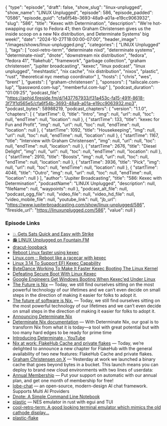{
  "type": "episode",
  "draft": false,
  "show_slug": "linux-unplugged",
  "show_name": "LINUX Unplugged",
  "episode": 586,
  "episode_padded": "0586",
  "episode_guid": "cfa6f54b-3693-48a9-a01a-e19cc9063932",
  "slug": "586",
  "title": "Kexec with Determination",
  "description": "We're hot-swapping our rigs to Fedora 41; then Graham Christensen gives us the inside scoop on a new Nix distribution, and Determinate Systems' big week!",
  "date": "2024-10-27T18:00:00-07:00",
  "header_image": "/images/shows/linux-unplugged.png",
  "categories": [
    "LINUX Unplugged"
  ],
  "tags": [
    "cool-retro-term",
    "determinate nixd",
    "determinate systems",
    "determinate-nixd",
    "dnote",
    "downstream nix distribution",
    "fedora",
    "fedora 41",
    "flakehub",
    "framework",
    "garbage collection",
    "graham christensen",
    "jupiter broadcasting",
    "kexec",
    "linux podcast",
    "linux unplugged",
    "meshtastic",
    "nix cache",
    "nix distribution",
    "nixos",
    "plastic",
    "rust",
    "theoretical nyc meetup coordinator"
  ],
  "hosts": [
    "chris",
    "wes",
    "brent"
  ],
  "guests": [
    "graham-christensen"
  ],
  "sponsors": [
    "tailscale.com-lup",
    "1password.com-lup",
    "memberful.com-lup"
  ],
  "podcast_duration": "01:09:25",
  "podcast_file": "https://aphid.fireside.fm/d/1437767933/f31a453c-fa15-491f-8618-3f71f1d565e5/cfa6f54b-3693-48a9-a01a-e19cc9063932.mp3",
  "podcast_bytes": 58988219,
  "podcast_chapters": {
    "version": "1.1.0",
    "chapters": [
      {
        "startTime": 0,
        "title": "Intro",
        "img": null,
        "url": null,
        "toc": null,
        "endTime": null,
        "location": null
      },
      {
        "startTime": 133,
        "title": "kexec for Fun and Profit",
        "img": null,
        "url": null,
        "toc": null,
        "endTime": null,
        "location": null
      },
      {
        "startTime": 1092,
        "title": "Housekeeping",
        "img": null,
        "url": null,
        "toc": null,
        "endTime": null,
        "location": null
      },
      {
        "startTime": 1167,
        "title": "Interview with Graham Christensen",
        "img": null,
        "url": null,
        "toc": null,
        "endTime": null,
        "location": null
      },
      {
        "startTime": 2676,
        "title": "Diesel Delight",
        "img": null,
        "url": null,
        "toc": null,
        "endTime": null,
        "location": null
      },
      {
        "startTime": 2910,
        "title": "Boosts",
        "img": null,
        "url": null,
        "toc": null,
        "endTime": null,
        "location": null
      },
      {
        "startTime": 3936,
        "title": "Pick",
        "img": null,
        "url": null,
        "toc": null,
        "endTime": null,
        "location": null
      },
      {
        "startTime": 4046,
        "title": "Outro",
        "img": null,
        "url": null,
        "toc": null,
        "endTime": null,
        "location": null
      }
    ],
    "author": "Jupiter Broadcasting",
    "title": "586: Kexec with Determination",
    "podcastName": "LINUX Unplugged",
    "description": null,
    "fileName": null,
    "waypoints": null
  },
  "podcast_alt_file": null,
  "podcast_ogg_file": null,
  "video_file": null,
  "video_hd_file": null,
  "video_mobile_file": null,
  "youtube_link": null,
  "jb_url": "https://www.jupiterbroadcasting.com/show/linux-unplugged/586",
  "fireside_url": "https://linuxunplugged.com/586",
  "value": null
}


### Episode Links

* [💥 Gets Sats Quick and Easy with Strike](https://strike.me/ "💥 Gets Sats Quick and Easy with Strike")
* [📻 LINUX Unplugged on Fountain.FM](https://www.fountain.fm/show/dWiuBeqpDSM86AwXRXov "📻 LINUX Unplugged  on Fountain.FM")
* [dracut-loopback](https://github.com/noblepayne/dracut-loopback "dracut-loopback")
* [Reboot Linux faster using kexec](https://web.archive.org/web/20130121033946/http://www.ibm.com/developerworks/linux/library/l-kexec/index.html "Reboot Linux faster using kexec")
* [Linux.com :: Reboot like a racecar with kexec](https://web.archive.org/web/20090214210229/http://www.linux.com/feature/150202 "Linux.com :: Reboot like a racecar with kexec")
* [Linux 3.14 To Support EFI Kexec Capability](https://www.phoronix.com/news/MTU3NzA "Linux 3.14 To Support EFI Kexec Capability")
* [ByteDance Working To Make It Faster Kexec Booting The Linux Kernel](https://www.phoronix.com/news/MTU3NzA "ByteDance Working To Make It Faster Kexec Booting The Linux Kernel")
* [Defeating Secure Boot With Linux Kexec](https://www.phoronix.com/news/MTUzNDk "Defeating Secure Boot With Linux Kexec")
* [Google Engineers Get Windows Booting When Kexec'ed Under Linux](https://www.phoronix.com/news/Google-Kexec-Windows-Linux "Google Engineers Get Windows Booting When Kexec&#x27;ed Under Linux")
* [The Future is Nix](https://determinate.systems/posts/the-future-is-nix/ "The Future is Nix") — Today, we still find ourselves sitting on the most powerful technology of our lifetimes and we can’t even decide on small steps in the direction of making it easier for folks to adopt it.
* [The future of software is Nix.](https://determinate.systems/posts/the-future-is-nix/ "The future of software is Nix.") — Today, we still find ourselves sitting on the most powerful technology of our lifetimes and we can’t even decide on small steps in the direction of making it easier for folks to adopt it.
* [Announcing Determinate Nix](https://determinate.systems/posts/announcing-determinate-nix/ "Announcing Determinate Nix")
* [Determinate Nix documentation](https://docs.determinate.systems/determinate-nix "Determinate Nix documentation") — With Determinate Nix, our goal is to transform Nix from what it is today—a tool with great potential but with too many hard edges to be ready for prime time
* [Introducing Determinate - YouTube](https://www.youtube.com/watch?v=0yb05mq9lLM "Introducing Determinate - YouTube")
* [Nix at work: FlakeHub Cache and private flakes](https://determinate.systems/posts/flakehub-cache-and-private-flakes/ "Nix at work: FlakeHub Cache and private flakes") — Today, we’re delighted to announce a new chapter for FlakeHub with the general availability of two new features: FlakeHub Cache and private flakes.
* [Graham Christensen on X](https://x.com/grhmc/status/1849510428717535368 "Graham Christensen on X") — Yesterday at work we launched a binary cache that goes beyond bytes in a bucket. This launch means you can deploy to brand new cloud environments with two lines of userdata:
* [Annual Membership](https://jupitersignal.memberful.com/checkout?plan=117630 "Annual Membership") — Put your support on automatic with our annual plan, and get one month of membership for free!
* [lobe-chat](https://github.com/lobehub/lobe-chat "lobe-chat") — an open-source, modern-design AI chat framework. Supports Multi AI Providers
* [Dnote: A Simple Command Line Notebook](https://www.getdnote.com/ "Dnote: A Simple Command Line Notebook")
* [plastic](https://github.com/Amjad50/plastic "plastic") — NES emulator in rust with egui and TUI
* [cool-retro-term: A good looking terminal emulator which mimics the old cathode display...](https://github.com/Swordfish90/cool-retro-term "cool-retro-term: A good looking terminal emulator which mimics the old cathode display...")
* [plastic-flake](https://github.com/noblepayne/plastic-flake "plastic-flake")
